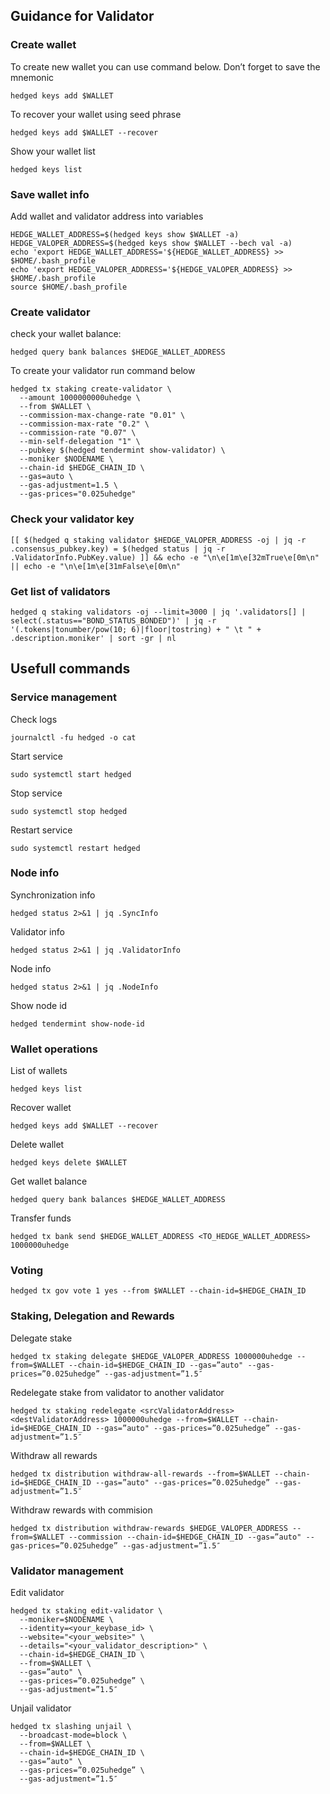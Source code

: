 ## Guidance for Validator

### Create wallet
To create new wallet you can use command below. Don’t forget to save the mnemonic
```
hedged keys add $WALLET
```

To recover your wallet using seed phrase
```
hedged keys add $WALLET --recover
```

Show your wallet list
```
hedged keys list
```

### Save wallet info
Add wallet and validator address into variables 
```
HEDGE_WALLET_ADDRESS=$(hedged keys show $WALLET -a)
HEDGE_VALOPER_ADDRESS=$(hedged keys show $WALLET --bech val -a)
echo 'export HEDGE_WALLET_ADDRESS='${HEDGE_WALLET_ADDRESS} >> $HOME/.bash_profile
echo 'export HEDGE_VALOPER_ADDRESS='${HEDGE_VALOPER_ADDRESS} >> $HOME/.bash_profile
source $HOME/.bash_profile
```

### Create validator

check your wallet balance:
```
hedged query bank balances $HEDGE_WALLET_ADDRESS
```
To create your validator run command below
```
hedged tx staking create-validator \
  --amount 1000000000uhedge \
  --from $WALLET \
  --commission-max-change-rate "0.01" \
  --commission-max-rate "0.2" \
  --commission-rate "0.07" \
  --min-self-delegation "1" \
  --pubkey $(hedged tendermint show-validator) \
  --moniker $NODENAME \
  --chain-id $HEDGE_CHAIN_ID \
  --gas=auto \
  --gas-adjustment=1.5 \
  --gas-prices="0.025uhedge"
```

### Check your validator key
```
[[ $(hedged q staking validator $HEDGE_VALOPER_ADDRESS -oj | jq -r .consensus_pubkey.key) = $(hedged status | jq -r .ValidatorInfo.PubKey.value) ]] && echo -e "\n\e[1m\e[32mTrue\e[0m\n" || echo -e "\n\e[1m\e[31mFalse\e[0m\n"
```

### Get list of validators
```
hedged q staking validators -oj --limit=3000 | jq '.validators[] | select(.status=="BOND_STATUS_BONDED")' | jq -r '(.tokens|tonumber/pow(10; 6)|floor|tostring) + " \t " + .description.moniker' | sort -gr | nl
```

## Usefull commands
### Service management
Check logs
```
journalctl -fu hedged -o cat
```

Start service
```
sudo systemctl start hedged
```

Stop service
```
sudo systemctl stop hedged
```

Restart service
```
sudo systemctl restart hedged
```

### Node info
Synchronization info
```
hedged status 2>&1 | jq .SyncInfo
```

Validator info
```
hedged status 2>&1 | jq .ValidatorInfo
```

Node info
```
hedged status 2>&1 | jq .NodeInfo
```

Show node id
```
hedged tendermint show-node-id
```

### Wallet operations
List of wallets
```
hedged keys list
```

Recover wallet
```
hedged keys add $WALLET --recover
```

Delete wallet
```
hedged keys delete $WALLET
```

Get wallet balance
```
hedged query bank balances $HEDGE_WALLET_ADDRESS
```

Transfer funds
```
hedged tx bank send $HEDGE_WALLET_ADDRESS <TO_HEDGE_WALLET_ADDRESS> 1000000uhedge
```

### Voting
```
hedged tx gov vote 1 yes --from $WALLET --chain-id=$HEDGE_CHAIN_ID
```

### Staking, Delegation and Rewards
Delegate stake
```
hedged tx staking delegate $HEDGE_VALOPER_ADDRESS 1000000uhedge --from=$WALLET --chain-id=$HEDGE_CHAIN_ID --gas=”auto" --gas-prices=”0.025uhedge” --gas-adjustment=”1.5″
```

Redelegate stake from validator to another validator
```
hedged tx staking redelegate <srcValidatorAddress> <destValidatorAddress> 1000000uhedge --from=$WALLET --chain-id=$HEDGE_CHAIN_ID --gas=”auto" --gas-prices=”0.025uhedge” --gas-adjustment=”1.5″
```

Withdraw all rewards
```
hedged tx distribution withdraw-all-rewards --from=$WALLET --chain-id=$HEDGE_CHAIN_ID --gas=”auto" --gas-prices=”0.025uhedge” --gas-adjustment=”1.5″
```

Withdraw rewards with commision
```
hedged tx distribution withdraw-rewards $HEDGE_VALOPER_ADDRESS --from=$WALLET --commission --chain-id=$HEDGE_CHAIN_ID --gas=”auto" --gas-prices=”0.025uhedge” --gas-adjustment=”1.5″
```

### Validator management
Edit validator
```
hedged tx staking edit-validator \
  --moniker=$NODENAME \
  --identity=<your_keybase_id> \
  --website="<your_website>" \
  --details="<your_validator_description>" \
  --chain-id=$HEDGE_CHAIN_ID \
  --from=$WALLET \
  --gas=”auto" \
  --gas-prices=”0.025uhedge” \
  --gas-adjustment=”1.5″
```

Unjail validator
```
hedged tx slashing unjail \
  --broadcast-mode=block \
  --from=$WALLET \
  --chain-id=$HEDGE_CHAIN_ID \
  --gas=”auto" \
  --gas-prices=”0.025uhedge” \
  --gas-adjustment=”1.5″
```

